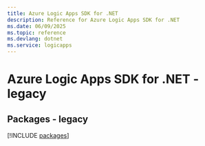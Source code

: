 ```yaml
---
title: Azure Logic Apps SDK for .NET
description: Reference for Azure Logic Apps SDK for .NET
ms.date: 06/09/2025
ms.topic: reference
ms.devlang: dotnet
ms.service: logicapps
---
```

# Azure Logic Apps SDK for .NET - legacy
## Packages - legacy
[!INCLUDE [packages](logic-apps-index.md)]